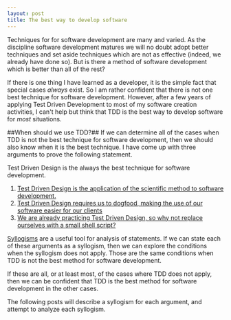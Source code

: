 ```yaml
---
layout: post
title: The best way to develop software
---
```


Techniques for for software development are many and varied. As the discipline software development matures we will no doubt adopt better techniques and set aside techniques which are not as effective (indeed, we already have done so). But is there a method of software development which is better than all of the rest?

If there is one thing I have learned as a developer, it is the simple fact that special cases _always_ exist. So I am rather confident that there is not one best technique for software development. However, after a few years of applying Test Driven Development to most of my software creation activities, I can't help but think that TDD is the best way to develop software for 
_most_ situations.

##When should we use TDD?##
If we can determine all of the cases when TDD is not the best technique for software development, then we should also know when it is the best technique. I have come up with three arguments to prove the following statement.

Test Driven Design is the always the best technique for software development.

1. [Test Driven Design is the application of the scientific method to software development.](/the-scientific-method-and-programming/)
2. [Test Driven Design requires us to dogfood, making the use of our software easier for our clients](/the-importance-of-being-your-first-client/)
3. [We are already practicing Test Driven Design, so why not replace ourselves with a small shell script?](/you-are-probably-already-doing-tdd)

[Syllogisms](/a-brief-introduction-to-syllogisms) are a useful tool for analysis of statements. If we can state each of these arguments as a syllogism, then we can explore the conditions when the syllogism does not apply. Those are the same conditions when TDD is not the best method for software development.

If these are all, or at least most, of the cases where TDD does not apply, then we can be confident that TDD is the best method for software development in the other cases.

The following posts will describe a syllogism for each argument, and attempt to analyze each syllogism.
